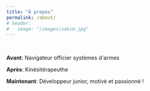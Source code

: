 ```yaml
---
title: "À propos"
permalink: /about/
# header:
#   image: "/images/zakim.jpg"
---
```

<br/>


**Avant**:      Navigateur officier systèmes d'armes


**Après**:      Kinésitérapeuthe


**Maintenant**: Développeur junior, motivé et passionné !
